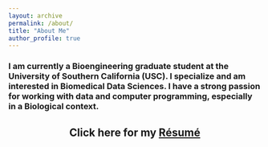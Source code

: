 ```yaml
---
layout: archive
permalink: /about/
title: "About Me"
author_profile: true
---
```

<h3> I am currently a Bioengineering graduate student at the University of Southern California (USC). I specialize and am interested in Biomedical Data Sciences. I have a strong passion for working with data and computer programming, especially in a Biological context. </h3>

<center>
<h2> Click here for my <a href="/images/My_Resume_NT.pdf">Résumé</a>
</center>
